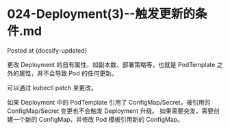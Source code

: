 # 024-Deployment(3)--触发更新的条件.md

Posted at {docsify-updated}

更改 Deployment 的自有属性，如副本数、部署策略等，也就是 PodTemplate 之外的属性，并不会导致 Pod 的任何更新。

可以通过 kubectl patch 来更改。

如果 Deployment 中的 PodTemplate 引用了 ConfigMap/Secret，被引用的 ConfigMap/Secret 变更也不会触发 Deployment 升级。
如果需要突发，需要创建一个新的 ConfigMap，并修改 Pod 模板引用新的 ConfigMap。
